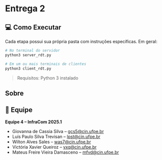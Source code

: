 # Entrega 2

## 💻 Como Executar

Cada etapa possui sua própria pasta com instruções específicas. Em geral:

```bash
# No terminal do servidor
python3 server_rdt.py

# Em um ou mais terminais de clientes
python3 client_rdt.py
```

> Requisitos: Python 3 instalado

## Sobre 

## 👥 Equipe

**Equipe 4 – InfraCom 2025.1**

- Giovanna de Cassia Silva – [gcs5@cin.ufpe.br](mailto:gcs5@cin.ufpe.br)  
- Luís Paulo Silva Trevisan – [lpst@cin.ufpe.br](mailto:lpst@cin.ufpe.br)  
- Wilton Alves Sales – [was7@cin.ufpe.br](mailto:was7@cin.ufpe.br)  
- Victória Xavier Queiroz – [vxq@cin.ufpe.br](mailto:vxq@cin.ufpe.br)  
- Mateus Freire Vieira Damasceno – [mfvd@cin.ufpe.br](mailto:mfvd@cin.ufpe.br)
